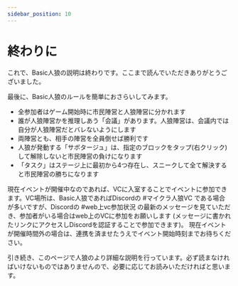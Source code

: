 ```yaml
---
sidebar_position: 10
---
```


# 終わりに

これで、Basic人狼の説明は終わりです。ここまで読んでいただきありがとうございました。  

最後に、Basic人狼のルールを簡単におさらいしてみます。  

 - 全参加者はゲーム開始時に市民陣営と人狼陣営に分かれます
 - 誰が人狼陣営かを推理しあう「会議」があります。人狼陣営は、会議内では自分が人狼陣営だとバレないようにします
 - 両陣営とも、相手の陣営を全員倒せば勝利です
 - 人狼が発動する「サボタージュ」は、指定のブロックをタップ(右クリック)して解除しないと市民陣営の負けになります
 - 「タスク」はステージ上に最初から4つ存在し、スニークして全て解決すると市民陣営の勝ちになります
  
現在イベントが開催中なのであれば、VCに入室することでイベントに参加できます。VC場所は、Basic人狼であればDiscordの #マイクラ人狼VC である場合が多いですが、Discordの #web上vc参加状況 の最新のメッセージを見ていただき、参加者がいる場合はweb上のVCに参加をお願いします (メッセージに書かれたリンクにアクセスしDiscordを認証することで参加できます)。
現在イベントが開催時間外の場合は、連携を済ませたうえでイベント開始時刻までお待ちください。

引き続き、このページで人狼のより詳細な説明を行っています。必ず読まなければいけないものではありませんので、必要に応じてお読みいただければと思います。

